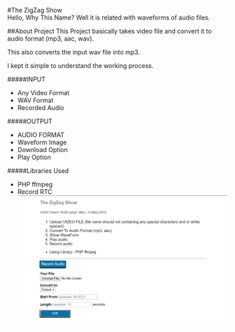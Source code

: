 #The ZigZag Show    
Hello, 
Why This Name? Well it is related with waveforms of audio files.

##About Project
This Project basically takes video file and convert it to audio format (mp3, aac, wav).

This also converts the input wav file into mp3.

I kept it simple to understand the working process.

#####INPUT
* Any Video Format
* WAV Format
* Recorded Audio

#####OUTPUT
* AUDIO FORMAT
* Waveform Image
* Download Option
* Play Option

#####Libraries Used
* PHP ffmpeg
* Record RTC
![Demo](videoedit/demo.png)